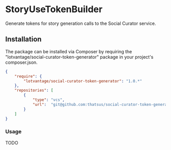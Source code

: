 StoryUseTokenBuilder
===

Generate tokens for story generation calls to the Social Curator service.

## Installation

The package can be installed via Composer by requiring the "lotvantage/social-curator-token-generator" package in your project's composer.json.

```json
{
    "require": {
        "lotvantage/social-curator-token-generator": "1.0.*"
    },
    "repositories": [
        {
            "type": "vcs",
            "url":  "git@github.com:thatsus/social-curator-token-generator.git"
        }
    ]
}
```

### Usage

TODO
